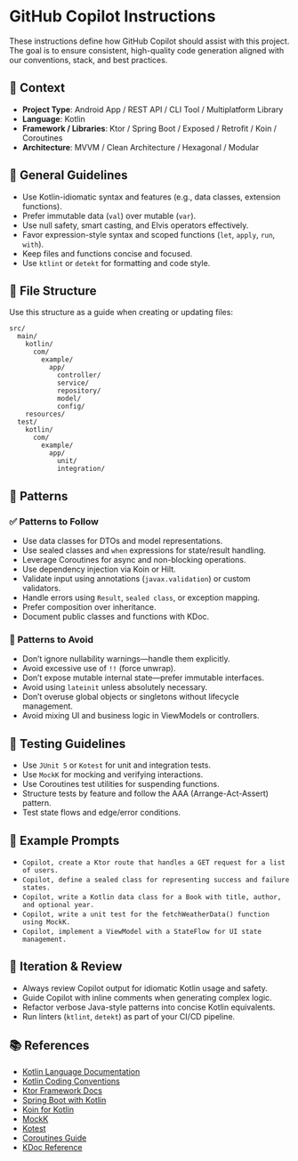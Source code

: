 # GitHub Copilot Instructions

These instructions define how GitHub Copilot should assist with this project. The goal is to ensure consistent, high-quality code generation aligned with our conventions, stack, and best practices.

## 🧠 Context

- **Project Type**: Android App / REST API / CLI Tool / Multiplatform Library
- **Language**: Kotlin
- **Framework / Libraries**: Ktor / Spring Boot / Exposed / Retrofit / Koin / Coroutines
- **Architecture**: MVVM / Clean Architecture / Hexagonal / Modular

## 🔧 General Guidelines

- Use Kotlin-idiomatic syntax and features (e.g., data classes, extension functions).
- Prefer immutable data (`val`) over mutable (`var`).
- Use null safety, smart casting, and Elvis operators effectively.
- Favor expression-style syntax and scoped functions (`let`, `apply`, `run`, `with`).
- Keep files and functions concise and focused.
- Use `ktlint` or `detekt` for formatting and code style.

## 📁 File Structure

Use this structure as a guide when creating or updating files:

```text
src/
  main/
    kotlin/
      com/
        example/
          app/
            controller/
            service/
            repository/
            model/
            config/
    resources/
  test/
    kotlin/
      com/
        example/
          app/
            unit/
            integration/
```

## 🧶 Patterns

### ✅ Patterns to Follow

- Use data classes for DTOs and model representations.
- Use sealed classes and `when` expressions for state/result handling.
- Leverage Coroutines for async and non-blocking operations.
- Use dependency injection via Koin or Hilt.
- Validate input using annotations (`javax.validation`) or custom validators.
- Handle errors using `Result`, `sealed class`, or exception mapping.
- Prefer composition over inheritance.
- Document public classes and functions with KDoc.

### 🚫 Patterns to Avoid

- Don’t ignore nullability warnings—handle them explicitly.
- Avoid excessive use of `!!` (force unwrap).
- Don’t expose mutable internal state—prefer immutable interfaces.
- Avoid using `lateinit` unless absolutely necessary.
- Don’t overuse global objects or singletons without lifecycle management.
- Avoid mixing UI and business logic in ViewModels or controllers.

## 🧪 Testing Guidelines

- Use `JUnit 5` or `Kotest` for unit and integration tests.
- Use `MockK` for mocking and verifying interactions.
- Use Coroutines test utilities for suspending functions.
- Structure tests by feature and follow the AAA (Arrange-Act-Assert) pattern.
- Test state flows and edge/error conditions.

## 🧩 Example Prompts

- `Copilot, create a Ktor route that handles a GET request for a list of users.`
- `Copilot, define a sealed class for representing success and failure states.`
- `Copilot, write a Kotlin data class for a Book with title, author, and optional year.`
- `Copilot, write a unit test for the fetchWeatherData() function using MockK.`
- `Copilot, implement a ViewModel with a StateFlow for UI state management.`

## 🔁 Iteration & Review

- Always review Copilot output for idiomatic Kotlin usage and safety.
- Guide Copilot with inline comments when generating complex logic.
- Refactor verbose Java-style patterns into concise Kotlin equivalents.
- Run linters (`ktlint`, `detekt`) as part of your CI/CD pipeline.

## 📚 References

- [Kotlin Language Documentation](https://kotlinlang.org/docs/home.html)
- [Kotlin Coding Conventions](https://kotlinlang.org/docs/coding-conventions.html)
- [Ktor Framework Docs](https://ktor.io/docs/)
- [Spring Boot with Kotlin](https://docs.spring.io/spring-boot/docs/current/reference/htmlsingle/#getting-started.kotlin)
- [Koin for Kotlin](https://insert-koin.io/)
- [MockK](https://mockk.io/)
- [Kotest](https://kotest.io/docs/)
- [Coroutines Guide](https://kotlinlang.org/docs/coroutines-guide.html)
- [KDoc Reference](https://kotlinlang.org/docs/kdoc.html)
